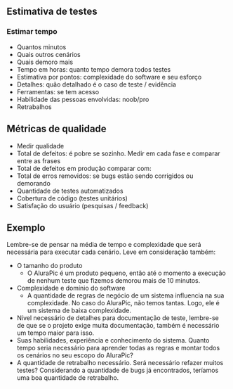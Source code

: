## Estimativa de testes

### Estimar tempo

- Quantos minutos
- Quais outros cenários
- Quais demoro mais
- Tempo em horas: quanto tempo demora todos testes
- Estimativa por pontos: complexidade do software e seu esforço
- Detalhes: quão detalhado é o caso de teste / evidência
- Ferramentas: se tem acesso
- Habilidade das pessoas envolvidas: noob/pro
- Retrabalhos

## Métricas de qualidade

- Medir qualidade
- Total de defeitos: é pobre se sozinho. Medir em cada fase e comparar entre as frases
- Total de defeitos em produção
	comparar com:
- Total de erros removidos: se bugs estão sendo corrigidos ou demorando
- Quantidade de testes automatizados
- Cobertura de código (testes unitários)
- Satisfação do usuário (pesquisas / feedback)


## Exemplo

Lembre-se de pensar na média de tempo e complexidade que será necessária para executar cada cenário. Leve em consideração também:

-   O tamanho do produto
    -   O AluraPic é um produto pequeno, então até o momento a execução de nenhum teste que fizemos demorou mais de 10 minutos.
-   Complexidade e domínio do software
    -   A quantidade de regras de negócio de um sistema influencia na sua complexidade. No caso do AluraPic, não temos tantas. Logo, ele é um sistema de baixa complexidade.
-   Nível necessário de detalhes para documentação de teste, lembre-se de que se o projeto exige muita documentação, também é necessário um tempo maior para isso.
-   Suas habilidades, experiência e conhecimento do sistema. Quanto tempo seria necessário para aprender todas as regras e montar todos os cenários no seu escopo do AluraPic?
-   A quantidade de retrabalho necessário. Será necessário refazer muitos testes? Considerando a quantidade de bugs já encontrados, teríamos uma boa quantidade de retrabalho.